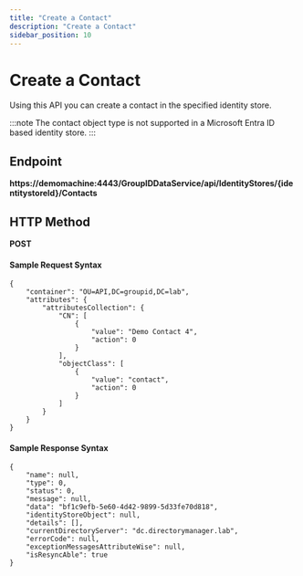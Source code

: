 ```yaml
---
title: "Create a Contact"
description: "Create a Contact"
sidebar_position: 10
---
```


# Create a Contact

Using this API you can create a contact in the specified identity store.

:::note
The contact object type is not supported in a Microsoft Entra ID based identity store.
:::


## Endpoint

**https://demomachine:4443/GroupIDDataService/api/IdentityStores/{identitystoreId}/Contacts**

## HTTP Method

**POST**

#### Sample Request Syntax

```
{
    "container": "OU=API,DC=groupid,DC=lab",
    "attributes": {
        "attributesCollection": {
            "CN": [
                {
                    "value": "Demo Contact 4",
                    "action": 0
                }
            ],
            "objectClass": [
                {
                    "value": "contact",
                    "action": 0
                }
            ]
        }
    }
}
```

#### Sample Response Syntax

```
{
    "name": null,
    "type": 0,
    "status": 0,
    "message": null,
    "data": "bf1c9efb-5e60-4d42-9899-5d33fe70d818",
    "identityStoreObject": null,
    "details": [],
    "currentDirectoryServer": "dc.directorymanager.lab",
    "errorCode": null,
    "exceptionMessagesAttributeWise": null,
    "isResyncAble": true
}
```
